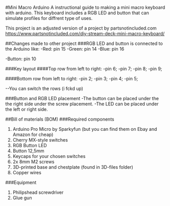 #Mini Macro Arduino
A instructional guide to making a mini macro keyboard with arduino. This keyboard includes a RGB LED and button that can simulate profiles for diffrent type of uses.

This project is an adjusted version of a project by partsnotincluded.com
https://www.partsnotincluded.com/diy-stream-deck-mini-macro-keyboard/

##Changes made to other project
###RGB LED and button is connected to the Arduino like:
-Red: pin 15
-Green: pin 14
-Blue: pin 16

-Button: pin 10

###Key layout
####Top row from left to right:
-pin 6;
-pin 7;
-pin 8;
-pin 9;

####Bottom row from left to right:
-pin 2;
-pin 3;
-pin 4;
-pin 5;

--You can switch the rows (i fckd up)

###Button and RGB LED placement
-The button can be placed under the the right side under the screw placement.
-The LED can be placed under the left or right side.

##Bill of materials (BOM)
###Required components
1. Arduino Pro Micro by Sparkyfun (but you can find them on Ebay and Amazon for cheap)
2. Cherry MX-style switches
3. RGB Button LED
4. Button 12,5mm
5. Keycaps for your chosen switches
6. 2x 8mm M2 screws
7. 3D-printed base and chestplate (found in 3D-files folder)
8. Copper wires

###Equipment
1. Philipshead screwdriver
2. Glue gun



